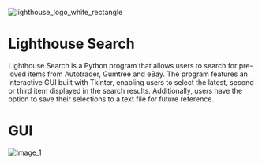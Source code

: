 ![lighthouse_logo_white_rectangle](https://github.com/marnierogers/Lighthouse-Search-Aggregator/assets/63851542/610463e3-a466-4bbd-a5d2-e06b08124fcd)

# Lighthouse Search

Lighthouse Search is a Python program that allows users to search for pre-loved items from Autotrader, Gumtree and eBay. The program features an interactive GUI built with Tkinter, enabling users to select the latest, second or third item displayed in the search results. Additionally, users have the option to save their selections to a text file for future reference.

# GUI

![Image_1](https://github.com/marnierogers/Lighthouse-Search-Aggregator/assets/63851542/baa1492b-2b82-4eef-bb3c-2c1d70ec9013)
